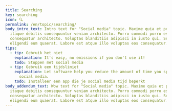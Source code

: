 ```yaml
---
title: Searching
key: searching
icon: 🔍
permalink: /en/topic/searching/
body_intro_text: Intro text for "Social media" topic. Maxime quia et possimus
  itaque debitis consequuntur veniam architecto. Porro commodi porro est
  consequatur architecto. Voluptas blanditiis adipisci in iusto qui. Sed
  eligendi eum quaerat. Labore est atque illo voluptas eos consequatur.
tips:
  - tip: Gebruik het niet
    explanation: It's easy, no emissions if you don't use it!
    todo: Stoppen met social media
  - tip: Gebruik een tijdslimiet
    explanation: Let software help you reduce the amount of time you spend using
      social media.
    todo: Installeer een app die je social media tijd beperkt
body_addendum_text: Wow text for "Social media" topic. Maxime quia et possimus
  itaque debitis consequuntur veniam architecto. Porro commodi porro est
  consequatur architecto. Voluptas blanditiis adipisci in iusto qui. Sed
  eligendi eum quaerat. Labore est atque illo voluptas eos consequatur.
---
```

